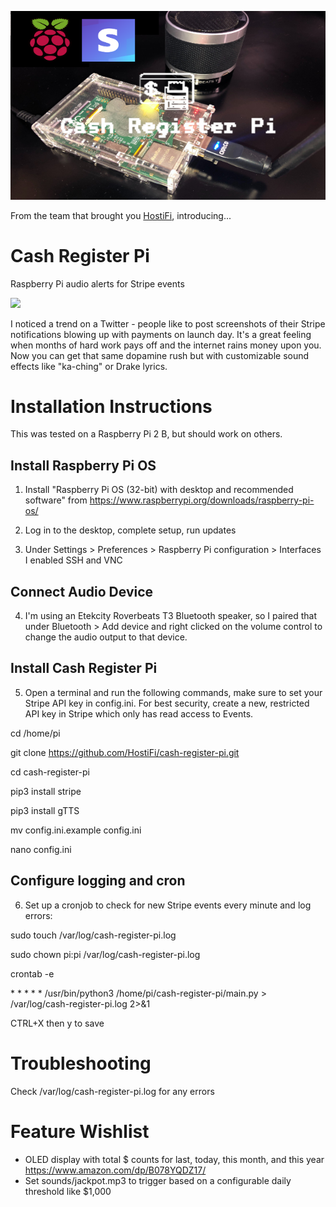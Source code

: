 <p align="center"><img src="https://raw.githubusercontent.com/HostiFi/cash-register-pi/master/cash-register-pi.png"></p>
From the team that brought you <a href="https://hostifi.net" target="_blank">HostiFi</a>, introducing...

# Cash Register Pi

Raspberry Pi audio alerts for Stripe events

[![](http://img.youtube.com/vi/GcjIZyMuT_w/0.jpg)](http://www.youtube.com/watch?v=GcjIZyMuT_w "")

I noticed a trend on a Twitter - people like to post screenshots of their Stripe notifications blowing up with payments on launch day. It's a great feeling when months of hard work pays off and the internet rains money upon you. Now you can get that same dopamine rush but with customizable sound effects like "ka-ching" or Drake lyrics.

# Installation Instructions
This was tested on a Raspberry Pi 2 B, but should work on others.

## Install Raspberry Pi OS
1. Install "Raspberry Pi OS (32-bit) with desktop and recommended software" from https://www.raspberrypi.org/downloads/raspberry-pi-os/

2. Log in to the desktop, complete setup, run updates

3. Under Settings > Preferences > Raspberry Pi configuration > Interfaces I enabled SSH and VNC

## Connect Audio Device
4. I'm using an Etekcity Roverbeats T3 Bluetooth speaker, so I paired that under Bluetooth > Add device and right clicked on the volume control to change the audio output to that device.

## Install Cash Register Pi

5. Open a terminal and run the following commands, make sure to set your Stripe API key in config.ini. For best security, create a new, restricted API key in Stripe which only has read access to Events.

cd /home/pi

git clone https://github.com/HostiFi/cash-register-pi.git

cd cash-register-pi

pip3 install stripe

pip3 install gTTS

mv config.ini.example config.ini

nano config.ini

## Configure logging and cron

6. Set up a cronjob to check for new Stripe events every minute and log errors:

sudo touch /var/log/cash-register-pi.log

sudo chown pi:pi /var/log/cash-register-pi.log

crontab -e

\* \* \* \* \* /usr/bin/python3 /home/pi/cash-register-pi/main.py > /var/log/cash-register-pi.log 2>&1

CTRL+X then y to save

# Troubleshooting
Check /var/log/cash-register-pi.log for any errors

# Feature Wishlist
- OLED display with total $ counts for last, today, this month, and this year https://www.amazon.com/dp/B078YQDZ17/
- Set sounds/jackpot.mp3 to trigger based on a configurable daily threshold like $1,000
